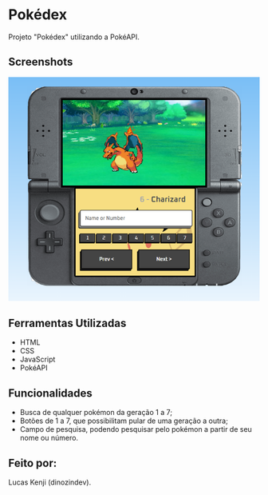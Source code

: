 # Pokédex

Projeto "Pokédex" utilizando a PokéAPI.




## Screenshots

![App Screenshot](thumbnail.png)

## Ferramentas Utilizadas

- HTML
- CSS
- JavaScript
- PokéAPI


## Funcionalidades
- Busca de qualquer pokémon da geração 1 a 7;
- Botões de 1 a 7, que possibilitam pular de uma geração a outra;
- Campo de pesquisa, podendo pesquisar pelo pokémon a partir de seu nome ou número.


## Feito por:

Lucas Kenji (dinozindev).
